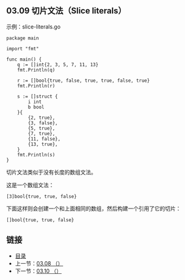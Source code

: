 ## 03.09 切片文法（Slice literals）

示例：slice-literals.go

    package main

    import "fmt"

    func main() {
    	q := []int{2, 3, 5, 7, 11, 13}
    	fmt.Println(q)

    	r := []bool{true, false, true, true, false, true}
    	fmt.Println(r)

    	s := []struct {
    		i int
    		b bool
    	}{
    		{2, true},
    		{3, false},
    		{5, true},
    		{7, true},
    		{11, false},
    		{13, true},
    	}
    	fmt.Println(s)
    }

切片文法类似于没有长度的数组文法。

这是一个数组文法：

    [3]bool{true, true, false}

下面这样则会创建一个和上面相同的数组，然后构建一个引用了它的切片：

    []bool{true, true, false}

## 链接
* [目录](https://github.com/gnefiy/go-zh/blob/master/tour/directory.md)
* 上一节：[03.08 （）](https://github.com/gnefiy/go-zh/blob/master/tour/moretypes/03.08.md)
* 下一节：[03.10 （）](https://github.com/gnefiy/go-zh/blob/master/tour/moretypes/03.10.md)

